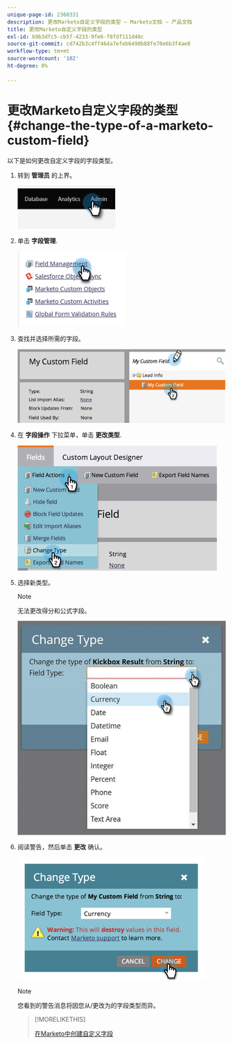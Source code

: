 ```yaml
---
unique-page-id: 2360331
description: 更改Marketo自定义字段的类型 — Marketo文档 — 产品文档
title: 更改Marketo自定义字段的类型
exl-id: b9b3dfc5-cb5f-4233-9fe6-f8fdf111d48c
source-git-commit: cd742b3c4ff464a7efeb6490b88fe78e6b3f4ae8
workflow-type: tm+mt
source-wordcount: '102'
ht-degree: 0%

---
```


# 更改Marketo自定义字段的类型 {#change-the-type-of-a-marketo-custom-field}

以下是如何更改自定义字段的字段类型。

1. 转到 **管理员** 的上界。

   ![](assets/change-the-type-of-a-marketo-custom-field-1.png)

1. 单击 **字段管理**.

   ![](assets/change-the-type-of-a-marketo-custom-field-2.png)

1. 查找并选择所需的字段。

   ![](assets/change-the-type-of-a-marketo-custom-field-3.png)

1. 在 **字段操作** 下拉菜单，单击 **更改类型**.

   ![](assets/change-the-type-of-a-marketo-custom-field-4.png)

1. 选择新类型。

   >[!NOTE]
   >
   >无法更改得分和公式字段。

   ![](assets/change-the-type-of-a-marketo-custom-field-5.png)

1. 阅读警告，然后单击 **更改** 确认。

   ![](assets/change-the-type-of-a-marketo-custom-field-6.png)

   >[!NOTE]
   >
   >您看到的警告消息将因您从/更改为的字段类型而异。

   >[!MORELIKETHIS]
   >
   >[在Marketo中创建自定义字段](/help/marketo/product-docs/administration/field-management/create-a-custom-field-in-marketo.md)
